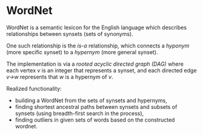 # WordNet
WordNet is a semantic lexicon for the English language which describes relationships between synsets (sets of synonyms).

One such relationship is the *is-a* relationship, which connects a *hyponym* (more specific synset) to a *hypernym* (more general synset).

The implementation is via a *rooted acyclic directed graph (DAG)* where each vertex *v* is an integer that represents a synset, and each directed edge *v→w* represents that *w* is a hypernym of *v*.

Realized functionality:
* building a WordNet from the sets of synsets and hypernyms,
* finding shortest ancestral paths between synsets and subsets of synsets (using breadth-first search in the process),
* finding outliers in given sets of words based on the constructed wordnet.
